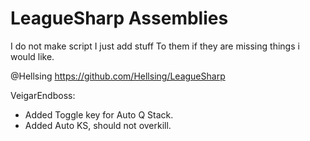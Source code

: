 LeagueSharp Assemblies
===========

I do not make script I just add stuff
To them if they are missing things i would like.

@Hellsing https://github.com/Hellsing/LeagueSharp

VeigarEndboss:
- Added Toggle key for Auto Q Stack.
- Added Auto KS, should not overkill.
